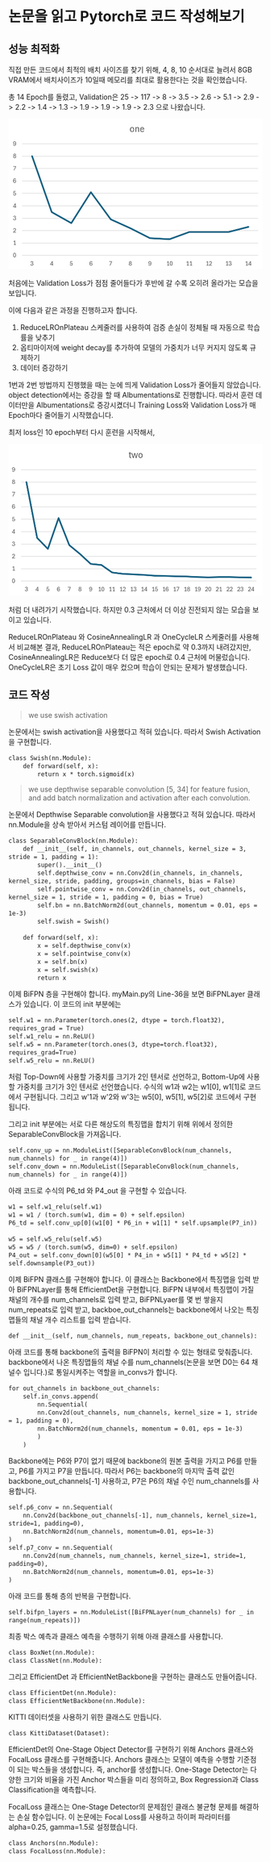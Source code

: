 # 논문을 읽고 Pytorch로 코드 작성해보기

## 성능 최적화
직접 만든 코드에서 최적의 배치 사이즈를 찾기 위해, 4, 8, 10 순서대로 늘려서 8GB VRAM에서 배치사이즈가 10일때 메모리를 최대로 활용한다는 것을 확인했습니다.

총 14 Epoch를 돌렸고, Validation은 25 -> 117 -> 8 -> 3.5 -> 2.6 -> 5.1 -> 2.9 -> 2.2 -> 1.4 -> 1.3 -> 1.9 -> 1.9 -> 1.9 -> 2.3 으로 나왔습니다.

![one](one.png)

처음에는 Validation Loss가 점점 줄어들다가 후반에 갈 수록 오히려 올라가는 모습을 보입니다.

이에 다음과 같은 과정을 진행하고자 합니다.

1. ReduceLROnPlateau 스케줄러를 사용하여 검증 손실이 정체될 때 자동으로 학습률을 낮추기
2. 옵티마이저에 weight decay를 추가하여 모델의 가중치가 너무 커지지 않도록 규제하기
3. 데이터 증강하기


1번과 2번 방법까지 진행했을 때는 눈에 띄게 Validation Loss가 줄어들지 않았습니다. object detection에서는 증강을 할 때 Albumentations로 진행합니다. 따라서 훈련 데이터만을 Albumentations로 증강시켰더니 Training Loss와 Validation Loss가 매 Epoch마다 줄어들기 시작했습니다.

최저 loss인 10 epoch부터 다시 훈련을 시작해서,

![two](two.png)

처럼 더 내려가기 시작했습니다.
하지만 0.3 근처에서 더 이상 진전되지 않는 모습을 보이고 있습니다.

ReduceLROnPlateau 와 CosineAnnealingLR 과 OneCycleLR 스케줄러를 사용해서 비교해본 결과,
ReduceLROnPlateau는 적은 epoch로 약 0.3까지 내려갔지만, CosineAnnealingLR은 Reduce보다 더 많은 epoch로 0.4 근처에 머물렀습니다. OneCycleLR은 초기 Loss 값이 매우 컸으며 학습이 안되는 문제가 발생했습니다.

## 코드 작성
> we use swish activation

논문에서는 swish activation을 사용했다고 적혀 있습니다. 따라서 Swish Activation을 구현합니다.
```
class Swish(nn.Module):
    def forward(self, x):
        return x * torch.sigmoid(x)
```
>  we use depthwise separable convolution [5, 34] for feature fusion, and add batch normalization and activation after each convolution.

논문에서 Depthwise Separable convolution을 사용했다고 적혀 있습니다. 따라서 nn.Module을 상속 받아서 커스텀 레이어를 만듭니다.
```
class SeparableConvBlock(nn.Module):
    def __init__(self, in_channels, out_channels, kernel_size = 3, stride = 1, padding = 1):
        super().__init__()
        self.depthwise_conv = nn.Conv2d(in_channels, in_channels, kernel_size, stride, padding, groups=in_channels, bias = False)
        self.pointwise_conv = nn.Conv2d(in_channels, out_channels, kernel_size = 1, stride = 1, padding = 0, bias = True)
        self.bn = nn.BatchNorm2d(out_channels, momentum = 0.01, eps = 1e-3)
        self.swish = Swish()

    def forward(self, x):
        x = self.depthwise_conv(x)
        x = self.pointwise_conv(x)
        x = self.bn(x)
        x = self.swish(x)
        return x
```

이제 BiFPN 층을 구현해야 합니다.
myMain.py의 Line-36을 보면 BiFPNLayer 클래스가 있습니다.
이 코드의 init 부분에는 
```
self.w1 = nn.Parameter(torch.ones(2, dtype = torch.float32), requires_grad = True)
self.w1_relu = nn.ReLU()
self.w5 = nn.Parameter(torch.ones(3, dtype=torch.float32), requires_grad=True)
self.w5_relu = nn.ReLU()
```
처럼 Top-Down에 사용할 가중치를 크기가 2인 텐서로 선언하고, Bottom-Up에 사용할 가중치를 크기가 3인 텐서로 선언했습니다.
수식의 w1과 w2는 w1[0], w1[1]로 코드에서 구현됩니다. 그리고 w'1과 w'2와 w'3는 w5[0], w5[1], w5[2]로 코드에서 구현됩니다.

그리고 init 부분에는 서로 다른 해상도의 특징맵을 합치기 위해 위에서 정의한 SeparableConvBlock을 가져옵니다.
```
self.conv_up = nn.ModuleList([SeparableConvBlock(num_channels, num_channels) for _ in range(4)])
self.conv_down = nn.ModuleList([SeparableConvBlock(num_channels, num_channels) for _ in range(4)])
```

아래 코드로 수식의 P6_td 와 P4_out 을 구현할 수 있습니다.
```
w1 = self.w1_relu(self.w1)
w1 = w1 / (torch.sum(w1, dim = 0) + self.epsilon)
P6_td = self.conv_up[0](w1[0] * P6_in + w1[1] * self.upsample(P7_in))

w5 = self.w5_relu(self.w5)
w5 = w5 / (torch.sum(w5, dim=0) + self.epsilon)
P4_out = self.conv_down[0](w5[0] * P4_in + w5[1] * P4_td + w5[2] * self.downsample(P3_out))
```

이제 BiFPN 클래스를 구현해야 합니다. 이 클래스는 Backbone에서 특징맵을 입력 받아 BiFPNLayer를 통해 EfficientDet을 구현합니다.
BiFPN 내부에서 특징맵이 가질 채널의 개수를 num_channels로 입력 받고, BiFPNLyaer를 몇 번 쌓을지 num_repeats로 입력 받고, backboe_out_channels는 backbone에서 나오는 특징맵들의 채널 개수 리스트를 입력 받습니다.
```
def __init__(self, num_channels, num_repeats, backbone_out_channels):
```

아래 코드를 통해 backbone의 출력을 BiFPN이 처리할 수 있는 형태로 맞춰줍니다. backbone에서 나온 특징맵들의 채널 수를 num_channels(논문을 보면 D0는 64 채널수 입니다.)로 통일시켜주는 역할을 in_convs가 합니다.
```
for out_channels in backbone_out_channels:
    self.in_convs.append(
        nn.Sequential(
        nn.Conv2d(out_channels, num_channels, kernel_size = 1, stride = 1, padding = 0), 
        nn.BatchNorm2d(num_channels, momentum = 0.01, eps = 1e-3)
        )
    )
```

Backbone에는 P6와 P7이 없기 때문에 backbone의 원본 출력을 가지고 P6를 만들고, P6를 가지고 P7을 만듭니다.
따라서 P6는 backbone의 마지막 출력 값인 backbone_out_channels[-1] 사용하고, P7은 P6의 채널 수인 num_channels를 사용합니다.
```
self.p6_conv = nn.Sequential(
    nn.Conv2d(backbone_out_channels[-1], num_channels, kernel_size=1, stride=1, padding=0),
    nn.BatchNorm2d(num_channels, momentum=0.01, eps=1e-3)
)
self.p7_conv = nn.Sequential(
    nn.Conv2d(num_channels, num_channels, kernel_size=1, stride=1, padding=0),
    nn.BatchNorm2d(num_channels, momentum=0.01, eps=1e-3)
)
```

아래 코드를 통해 층의 반복을 구현합니다.
```
self.bifpn_layers = nn.ModuleList([BiFPNLayer(num_channels) for _ in range(num_repeats)])
```

최종 박스 예측과 클래스 예측을 수행하기 위해 아래 클래스를 사용합니다.
```
class BoxNet(nn.Module):
class ClassNet(nn.Module):
```

그리고 EfficientDet 과 EfficientNetBackbone을 구현하는 클래스도 만들어줍니다.
```
class EfficientDet(nn.Module):
class EfficientNetBackbone(nn.Module):
```

KITTI 데이터셋을 사용하기 위한 클래스도 만듭니다.
```
class KittiDataset(Dataset):
```

EfficientDet의 One-Stage Object Detector를 구현하기 위해 Anchors 클래스와 FocalLoss 클래스를 구현해줍니다.
Anchors 클래스는 모델이 예측을 수행할 기준점이 되는 박스들을 생성합니다. 즉, anchor를 생성합니다.
One-Stage Detector는 다양한 크기와 비율을 가진 Anchor 박스들을 미리 정의하고, Box Regression과 Class Classification을 예측합니다.

FocalLoss 클래스는 One-Stage Detector의 문제점인 클래스 불균형 문제를 해결하는 손실 함수입니다.
이 논문에는 Focal Loss를 사용하고 하이퍼 파라미터를 alpha=0.25, gamma=1.5로 설정했습니다.
```
class Anchors(nn.Module):
class FocalLoss(nn.Module):
```



